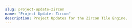 ```yaml
---
slug: project-update-zircon
name: "Project Update: Zircon"
description: Project Updates for the Zircon Tile Engine.
---
```

